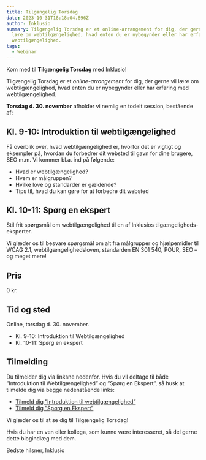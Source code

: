 ```yaml
---
title: Tilgængelig Torsdag
date: 2023-10-31T18:18:04.896Z
author: Inklusio
summary: Tilgængelig Torsdag er et online-arrangement for dig, der gerne vil
  lære om webtilgængelighed, hvad enten du er nybegynder eller har erfaring med
  webtilgængelighed.
tags:
  - Webinar
---
```

Kom med til **Tilgængelig Torsdag** med Inklusio!

Tilgængelig Torsdag er et *online-arrangement* for dig, der gerne vil lære om webtilgængelighed, hvad enten du er nybegynder eller har erfaring med webtilgængelighed. 

**Torsdag d. 30. november** afholder vi nemlig en todelt session, bestående af:

## Kl. 9-10: **Introduktion til webtilgængelighed**

Få overblik over, hvad webtilgængelighed er, hvorfor det er vigtigt og eksempler på, hvordan du forbedrer dit websted til gavn for dine brugere, SEO m.m. Vi kommer bl.a. ind på følgende: 

* Hvad er webtilgængelighed?
* Hvem er målgruppen?
* Hvilke love og standarder er gældende? 
* Tips til, hvad du kan gøre for at forbedre dit websted

## Kl. 10-11: **Spørg en ekspert**

Stil frit spørgsmål om webtilgængelighed til en af Inklusios tilgængeligheds-eksperter.

Vi glæder os til besvare spørgsmål om alt fra målgrupper og hjælpemidler til WCAG 2.1, webtilgængelighedsloven, standarden EN 301 540, POUR, SEO – og meget mere! 

## **Pris**

0 kr.

## T﻿id og sted

O﻿nline, torsdag d. 30. november. 

* K﻿l. 9-10: Introduktion til Webtilgængelighed
* K﻿l. 10-11: Spørg en ekspert

## **Tilmelding**

Du tilmelder dig via linksne nedenfor. Hvis du vil deltage til både ”Introduktion til Webtilgængelighed” og ”Spørg en Ekspert”, så husk at tilmelde dig via begge nedenstående links:

* [﻿Tilmeld dig ”Introduktion til webtilgængelighed”](https://us02web.zoom.us/webinar/register/WN_yfIft2xbSwuwWKnV6fWoKw#/) ﻿
* [Tilmeld dig ”Spørg en Ekspert”](https://us02web.zoom.us/webinar/register/WN_0z9ytg6iS3SrG69JeUSGug)

Vi glæder os til at se dig til Tilgængelig Torsdag! 

Hvis du har en ven eller kollega, som kunne være interesseret, så del gerne dette blogindlæg med dem.

Bedste hilsner, Inklusio